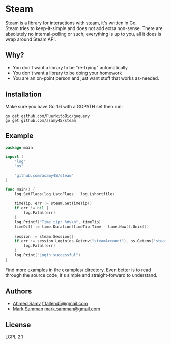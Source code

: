 # Steam

Steam is a library for interactions with [steam](https://steamcommunity.com), it's written in Go.  
Steam tries to keep-it-simple and does not add extra non-sense.  There are absolutely no internal-polling or such,
      everything is up to you, all it does is wrap around Steam API.

## Why?

- You don't want a library to be "re-trying" automatically
- You don't want a library to be doing your homework
- You are an on-point person and just want stuff that works as-needed.

## Installation

Make sure you have Go 1.6 with a GOPATH set then run:

```
go get github.com/PuerkitoBio/goquery
go get github.com/asamy45/steam
```

## Example

```go
package main

import (
	"log"
	"os"

	"github.com/asamy45/steam"
)

func main() {
	log.SetFlags(log.LstdFlags | log.Lshortfile)

	timeTip, err := steam.GetTimeTip()
	if err != nil {
		log.Fatal(err)
	}
	log.Printf("Time tip: %#v\n", timeTip)
	timeDiff := time.Duration(timeTip.Time - time.Now().Unix())
	
	session := steam.Session{}
	if err := session.Login(os.Getenv("steamAccount"), os.Getenv("steamPassword"), os.Getenv("steamSharedSecret"), timeDiff); err != nil {
		log.Fatal(err)
	}
	log.Print("Login successful")
}
```

Find more examples in the examples/ directory.  Even better is to read through the source code, it's simple and
straight-forward to understand.

## Authors

- [Ahmed Samy](https://github.com/asamy45) <f.fallen45@gmail.com>
- [Mark Samman](https://github.com/marksamman) <mark.samman@gmail.com>

## License

LGPL 2.1
